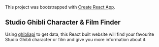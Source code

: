This project was bootstrapped with [Create React App](https://github.com/facebook/create-react-app).

## Studio Ghibli Character & Film Finder

Using [ghibliapi](https://ghibliapi.herokuapp.com/) to get data, this React built website will find your favourite Studio Ghibli character or film and give you more information about it.

